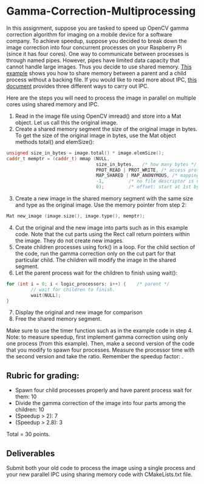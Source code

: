 # Gamma-Correction-Multiprocessing

In this assignment, suppose you are tasked to speed up OpenCV gamma correction algorithm for imaging on a mobile device for a software company. To achieve speedup, suppose you decided to break down the image correction into four concurrent processes on your Raspberry Pi (since it has four cores). 
One way to communicate between processes is through named pipes. However, pipes have limited data capacity that cannot handle large images. Thus you decide to use shared memory. [This example](https://github.com/angrave/SystemProgramming/wiki/File-System%2C-Part-6%3A-Memory-mapped-files-and-Shared-memory#how-do-i-share-memory-between-a-parent-and-child-process) shows you how to share memory between a parent and a child process without a backing file. If you would like to read more about IPC, [this document](https://github.com/angrave/SystemProgramming/wiki/File-System%2C-Part-6%3A-Memory-mapped-files-and-Shared-memory#how-do-i-share-memory-between-a-parent-and-child-process) provides three different ways to carry out IPC.

Here are the steps you will need to process the image in parallel on multiple cores using shared memory and IPC.

1. Read in the image file using OpenCV imread() and store into a Mat object. Let us call this the original image. 
2. Create a shared memory segment the size of the original image in bytes. To get the size of the original image in bytes, use the Mat object methods total() and elemSize():

```C++
unsigned size_in_bytes = image.total() * image.elemSize();
caddr_t memptr = (caddr_t) mmap (NULL,
                                 size_in_bytes,   /* how many bytes */
                                 PROT_READ | PROT_WRITE, /* access protections */
                                 MAP_SHARED | MAP_ANONYMOUS, /* mapping visible to other processes */
                                 -1,         /* no file descriptor is needed */
                                 0);         /* offset: start at 1st byte */
```
3. Create a new image in the shared memory segment with the same size and type as the original image. Use the memory pointer from step 2:
```C++
Mat new_image (image.size(), image.type(), memptr);
```
4.  Cut the original and the new image into parts such as in this example code. Note that the cut parts using the Rect call return pointers within the image. They do not create new images. 
5.  Create children processes using fork() in a loop. For the child section of the code, run the gamma correction only on the cut part for that particular child. The children will modify the image in the shared segment. 
6.  Let the parent process wait for the children to finish using wait():
```C++
for (int i = 0; i < logic_processors; i++) {    /* parent */
         // wait for children to finish.
         wait(NULL);
}
```

7.  Display the original and new image for comparison
8. Free the shared memory segment. 

Make sure to use the timer function such as in the example code in step 4. 
Note: to measure speedup, first implement gamma correction using only one process (from this example). Then, make a second version of the code that you modify to spawn four processes. Measure the processor time with the second version and take the ratio.  Remember the speedup factor:  .

## Rubric for grading:
- Spawn four child processes properly and have parent process wait for them: 10
- Divide the gamma correction of the image into four parts among the children: 10
- (Speedup > 2): 7
- (Speedup > 2.8): 3  

Total = 30 points. 

## Deliverables

Submit both your old code to process the image using a single process and your new parallel IPC using sharing memory code with CMakeLists.txt file.
